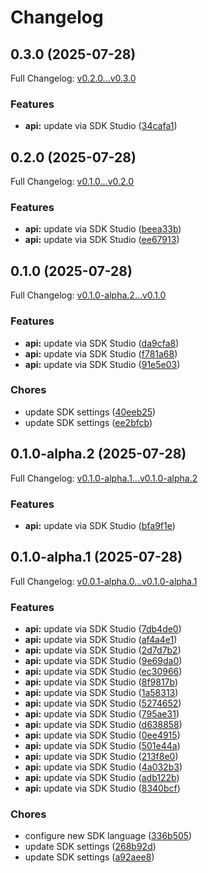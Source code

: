# Changelog

## 0.3.0 (2025-07-28)

Full Changelog: [v0.2.0...v0.3.0](https://github.com/nextbillion-ai/nextbillion-sdk-python/compare/v0.2.0...v0.3.0)

### Features

* **api:** update via SDK Studio ([34cafa1](https://github.com/nextbillion-ai/nextbillion-sdk-python/commit/34cafa1917a7d1e69a178690857f2c615e7d0f62))

## 0.2.0 (2025-07-28)

Full Changelog: [v0.1.0...v0.2.0](https://github.com/nextbillion-ai/nextbillion-sdk-python/compare/v0.1.0...v0.2.0)

### Features

* **api:** update via SDK Studio ([beea33b](https://github.com/nextbillion-ai/nextbillion-sdk-python/commit/beea33b0e166caee6359fdd40fa4d94073be0e1e))
* **api:** update via SDK Studio ([ee67913](https://github.com/nextbillion-ai/nextbillion-sdk-python/commit/ee67913fd64767c8e79ac7af3c8ad3ac85da92fe))

## 0.1.0 (2025-07-28)

Full Changelog: [v0.1.0-alpha.2...v0.1.0](https://github.com/nextbillion-ai/nextbillion-sdk-python/compare/v0.1.0-alpha.2...v0.1.0)

### Features

* **api:** update via SDK Studio ([da9cfa8](https://github.com/nextbillion-ai/nextbillion-sdk-python/commit/da9cfa87ba2121209f66f7ef25f3e863bf147da7))
* **api:** update via SDK Studio ([f781a68](https://github.com/nextbillion-ai/nextbillion-sdk-python/commit/f781a68a66acf68b2d5cdd1698f0856e6b35dfae))
* **api:** update via SDK Studio ([91e5e03](https://github.com/nextbillion-ai/nextbillion-sdk-python/commit/91e5e03cb19ee39d96607e598e70b0799fb60c87))


### Chores

* update SDK settings ([40eeb25](https://github.com/nextbillion-ai/nextbillion-sdk-python/commit/40eeb25fb398c97eba062957bfca9e9883d163f6))
* update SDK settings ([ee2bfcb](https://github.com/nextbillion-ai/nextbillion-sdk-python/commit/ee2bfcb9f1926c490d13393c9e3683c3d11e1b6d))

## 0.1.0-alpha.2 (2025-07-28)

Full Changelog: [v0.1.0-alpha.1...v0.1.0-alpha.2](https://github.com/nextbillion-ai/nextbillion-sdk-python/compare/v0.1.0-alpha.1...v0.1.0-alpha.2)

### Features

* **api:** update via SDK Studio ([bfa9f1e](https://github.com/nextbillion-ai/nextbillion-sdk-python/commit/bfa9f1e2268d60eef0186e7a369e76e1c892d45c))

## 0.1.0-alpha.1 (2025-07-28)

Full Changelog: [v0.0.1-alpha.0...v0.1.0-alpha.1](https://github.com/nextbillion-ai/nextbillion-sdk-python/compare/v0.0.1-alpha.0...v0.1.0-alpha.1)

### Features

* **api:** update via SDK Studio ([7db4de0](https://github.com/nextbillion-ai/nextbillion-sdk-python/commit/7db4de05d06d2e0b4d9a2cb5d936a8d594fbd45e))
* **api:** update via SDK Studio ([af4a4e1](https://github.com/nextbillion-ai/nextbillion-sdk-python/commit/af4a4e1dcb35063fe690209d09488a3bcbbf6f2a))
* **api:** update via SDK Studio ([2d7d7b2](https://github.com/nextbillion-ai/nextbillion-sdk-python/commit/2d7d7b2544ecd70b6c3f1e74c8c5f4760527da24))
* **api:** update via SDK Studio ([9e69da0](https://github.com/nextbillion-ai/nextbillion-sdk-python/commit/9e69da05cb56954600f26c7efdce4112d41bb982))
* **api:** update via SDK Studio ([ec30966](https://github.com/nextbillion-ai/nextbillion-sdk-python/commit/ec30966e6cefe4e47042eacb31245d78823097ac))
* **api:** update via SDK Studio ([8f9817b](https://github.com/nextbillion-ai/nextbillion-sdk-python/commit/8f9817b249e2c335388eea2b207b2aec073aa483))
* **api:** update via SDK Studio ([1a58313](https://github.com/nextbillion-ai/nextbillion-sdk-python/commit/1a58313f88a98541eecda1f732051f3ed3cf9985))
* **api:** update via SDK Studio ([5274652](https://github.com/nextbillion-ai/nextbillion-sdk-python/commit/52746522fe2999bf34af34c00fac0067bbf5f497))
* **api:** update via SDK Studio ([795ae31](https://github.com/nextbillion-ai/nextbillion-sdk-python/commit/795ae3119cec0b342a22d793438a53f6302106d8))
* **api:** update via SDK Studio ([d638858](https://github.com/nextbillion-ai/nextbillion-sdk-python/commit/d6388586d5b849960b556a1ef17befe104af10e8))
* **api:** update via SDK Studio ([0ee4915](https://github.com/nextbillion-ai/nextbillion-sdk-python/commit/0ee4915c4fa9356adfe99abdf4fce1f77cdb515f))
* **api:** update via SDK Studio ([501e44a](https://github.com/nextbillion-ai/nextbillion-sdk-python/commit/501e44ad9e7a7dac6ef6815d44749bbfd251520b))
* **api:** update via SDK Studio ([213f8e0](https://github.com/nextbillion-ai/nextbillion-sdk-python/commit/213f8e058c7bbd97aaa536d01090ae5a6fa49cc4))
* **api:** update via SDK Studio ([4a032b3](https://github.com/nextbillion-ai/nextbillion-sdk-python/commit/4a032b347dcf068449f7e950ff9dda83899ff59d))
* **api:** update via SDK Studio ([adb122b](https://github.com/nextbillion-ai/nextbillion-sdk-python/commit/adb122b947a235f8775404a7f852c0d91015dff3))
* **api:** update via SDK Studio ([8340bcf](https://github.com/nextbillion-ai/nextbillion-sdk-python/commit/8340bcf8e4ba9b769f79788bf77ec50529825e1e))


### Chores

* configure new SDK language ([336b505](https://github.com/nextbillion-ai/nextbillion-sdk-python/commit/336b505ae05e26842d3fdd2518c253001bc21d02))
* update SDK settings ([268b92d](https://github.com/nextbillion-ai/nextbillion-sdk-python/commit/268b92dcc2db9bb16f7e777b4a1c4b1bedad965b))
* update SDK settings ([a92aee8](https://github.com/nextbillion-ai/nextbillion-sdk-python/commit/a92aee8914855da3fa259d31e81de56291c536a0))
